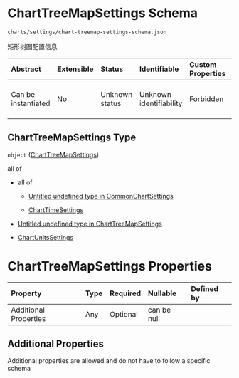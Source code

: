 # ChartTreeMapSettings Schema

```txt
charts/settings/chart-treemap-settings-schema.json
```

矩形树图配置信息

| Abstract            | Extensible | Status         | Identifiable            | Custom Properties | Additional Properties | Access Restrictions | Defined In                                                                                                             |
| :------------------ | :--------- | :------------- | :---------------------- | :---------------- | :-------------------- | :------------------ | :--------------------------------------------------------------------------------------------------------------------- |
| Can be instantiated | No         | Unknown status | Unknown identifiability | Forbidden         | Allowed               | none                | [chart-treemap-settings-schema.json](../out/charts/settings/chart-treemap-settings-schema.json "open original schema") |

## ChartTreeMapSettings Type

`object` ([ChartTreeMapSettings](chart-treemap-settings-schema.md))

all of

* all of

  * [Untitled undefined type in CommonChartSettings](common-settings-schema-allof-0.md "check type definition")

  * [ChartTimeSettings](settings-time-schema.md "check type definition")

* [Untitled undefined type in ChartTreeMapSettings](chart-treemap-settings-schema-allof-1.md "check type definition")

* [ChartUnitsSettings](settings-units-schema.md "check type definition")

# ChartTreeMapSettings Properties

| Property              | Type | Required | Nullable    | Defined by |
| :-------------------- | :--- | :------- | :---------- | :--------- |
| Additional Properties | Any  | Optional | can be null |            |

## Additional Properties

Additional properties are allowed and do not have to follow a specific schema
